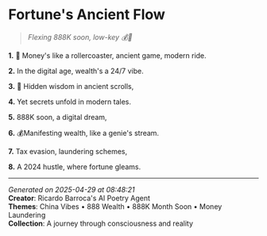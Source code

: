 # Fortune's Ancient Flow

> *Flexing 888K soon, low-key 💰🚀*

**1.** 🎢 Money's like a rollercoaster, ancient game, modern ride.


**2.** In the digital age, wealth's a 24/7 vibe.


**3.** 🎴 Hidden wisdom in ancient scrolls,


**4.** Yet secrets unfold in modern tales.


**5.** 888K soon, a digital dream,


**6.** 💰Manifesting wealth, like a genie's stream.


**7.** Tax evasion, laundering schemes,


**8.** A 2024 hustle, where fortune gleams.



---

*Generated on 2025-04-29 at 08:48:21*  
**Creator**: Ricardo Barroca's AI Poetry Agent  
**Themes**: China Vibes • 888 Wealth • 888K Month Soon • Money Laundering  
**Collection**: A journey through consciousness and reality
